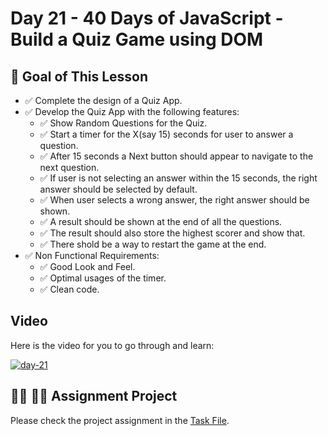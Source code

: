 # Day 21 - 40 Days of JavaScript - Build a Quiz Game using DOM

## **🎯 Goal of This Lesson**

- ✅ Complete the design of a Quiz App.
- ✅ Develop the Quiz App with the following features:
  - ✅ Show Random Questions for the Quiz.
  - ✅ Start a timer for the X(say 15) seconds for user to answer a question.
  - ✅ After 15 seconds a Next button should appear to navigate to the next question.
  - ✅ If user is not selecting an answer within the 15 seconds, the right answer should be selected by default.
  - ✅ When user selects a wrong answer, the right answer should be shown.
  - ✅ A result should be shown at the end of all the questions.
  - ✅ The result should also store the highest scorer and show that.
  - ✅ There shold be a way to restart the game at the end.
- ✅ Non Functional Requirements:
  - ✅ Good Look and Feel.
  - ✅ Optimal usages of the timer.
  - ✅ Clean code.

## Video

Here is the video for you to go through and learn:

[![day-21](./banner.png)](https://youtu.be/hTDeyBq5EdM "Video")

## **👩‍💻 🧑‍💻 Assignment Project**

Please check the project assignment in the [Task File](../project-assignment/recipe-finder.md).
